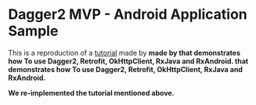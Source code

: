 # Dagger2 MVP - Android Application Sample

This is a reproduction of a [tutorial](https://adityaladwa.wordpress.com/2016/05/11/dagger-2-and-mvp-architecture/)
made by <b>made by <b> that demonstrates how To use Dagger2, Retrofit, OkHttpClient, RxJava and RxAndroid.
</b> that demonstrates how To use Dagger2, Retrofit, OkHttpClient, RxJava and RxAndroid.

We re-implemented the tutorial mentioned above.


